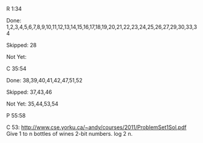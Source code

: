 R 1:34

Done: 1,2,3,4,5,6,7,8,9,10,11,12,13,14,15,16,17,18,19,20,21,22,23,24,25,26,27,29,30,33,34

Skipped: 28

Not Yet:

C 35:54

Done: 38,39,40,41,42,47,51,52

Skipped: 37,43,46

Not Yet: 35,44,53,54


P 55:58

C 53: http://www.cse.yorku.ca/~andy/courses/2011/ProblemSet1Sol.pdf
Give 1 to n bottles of wines 2-bit numbers. log 2 n. 